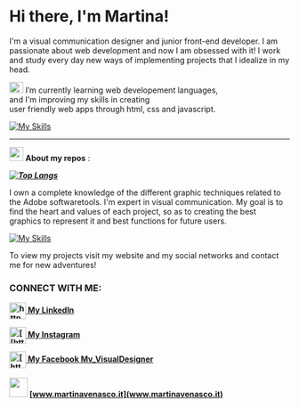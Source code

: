 # Hi there, I'm Martina!

I'm a visual communication designer and junior front-end developer.
I am passionate about web development and now I am obsessed with it! 
I work and study every day new ways of implementing projects that I idealize in my head.

<img src="https://static.wixstatic.com/media/91c4f5_e202ce6437cc41628a4f58b62cbd3f87~mv2.png/v1/fill/w_180,h_180,al_c,q_85,usm_0.66_1.00_0.01,enc_auto/open-book.png" width="25" height="20" >  I’m currently learning web developement languages, <br>
and I'm improving my skills in creating <br>
user friendly web apps through html, css and javascript.

[![My Skills](https://skills.thijs.gg/icons?i=html,css,react,js,sass,next,nodejs)](https://skills.thijs.gg)

---

<img src="https://cdn-icons-png.flaticon.com/512/25/25231.png" width="25" height="25" > **About my repos** :

**_[![Top Langs](https://github-readme-stats.vercel.app/api/top-langs/?username=MartinaVenasco&layout=compact)](https://github.com/MartinaVenasco)_**




I own a complete knowledge of the different graphic techniques related to the Adobe softwaretools. I'm expert in visual communication. My goal is to find the heart and values of each project, so as to creating the best graphics to represent it and best functions for future users.

[![My Skills](https://skills.thijs.gg/icons?i=ai,ps,ae)](https://skills.thijs.gg)

To view my projects visit my website and my social networks and contact me for new adventures!
                
<h3 align="left"> <b> CONNECT WITH ME: <b> </h3>  
<p align="left">
 <a href="https://www.linkedin.com/in/martina-venasco/" target="blank" ><img align="center" src="https://cdn.jsdelivr.net/npm/simple-icons@3.0.1/icons/linkedin.svg" alt="https://www.linkedin.com/in/martina-venasco/" height="30" width="30" />  <span>  <b>    My LinkedIn </span> <b> </a> 
  
  <a href="https://instagram.com/https://www.instagram.com/mv_visualdesigner/" target="blank"> <img align="center" src= "https://cdn.jsdelivr.net/npm/simple-icons@3.0.1/icons/instagram.svg" alt="[[https://www.linkedin.com/in/martina-venasco/](https://fb.com/https://www.facebook.com/mv.visualdesigner](https://instagram.com/https://www.instagram.com/mv_visualdesigner/))" height="30" width="30" />   <span> </span> <span>   <b>   My Instagram <b> </span> </a> 
  <br>
  
<a href="https://fb.com/https://www.facebook.com/mv.visualdesigner" target="blank"> <img align="center" src= "https://cdn.jsdelivr.net/npm/simple-icons@3.0.1/icons/facebook.svg" alt="[https://www.linkedin.com/in/martina-venasco/](https://fb.com/https://www.facebook.com/mv.visualdesigner)" height="30" width="30" />  <span>    <b>  My Facebook Mv_VisualDesigner <b></span></a>    
  <br>
    <img src="https://static.vecteezy.com/system/resources/previews/001/197/986/original/globe-grid-logo-png.png" width="33" height="35" >      [www.martinavenasco.it](www.martinavenasco.it)

